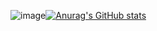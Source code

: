 ![image](https://github.com/crouch86/crouch86/assets/81594192/e9b05824-ce71-4913-ae73-1d98a7af5c8d)[![Anurag's GitHub stats](https://github-readme-stats.vercel.app/api?username=anuraghazra)](https://github.com/anuraghazra/github-readme-stats)

